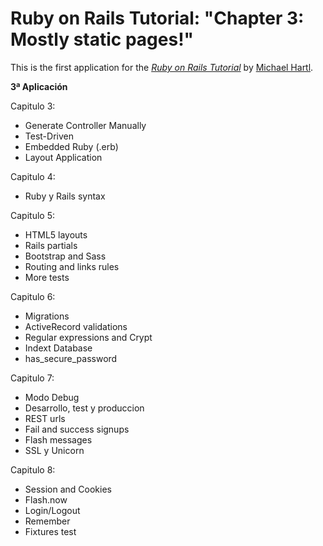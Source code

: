 # Ruby on Rails Tutorial: "Chapter 3: Mostly static pages!"

This is the first application for the
[*Ruby on Rails Tutorial*](http://www.railstutorial.org/)
by [Michael Hartl](http://www.michaelhartl.com/).

**3ª Aplicación**

Capitulo 3:

* Generate Controller Manually
* Test-Driven
* Embedded Ruby (.erb)
* Layout Application

Capitulo 4:

* Ruby y Rails syntax

Capitulo 5:

* HTML5 layouts
* Rails partials
* Bootstrap and Sass
* Routing and links rules
* More tests

Capitulo 6:

* Migrations
* ActiveRecord validations
* Regular expressions and Crypt
* Indext Database
* has_secure_password

Capitulo 7:

* Modo Debug
* Desarrollo, test y produccion
* REST urls
* Fail and success signups
* Flash messages
* SSL y Unicorn

Capitulo 8:

* Session and Cookies
* Flash.now
* Login/Logout
* Remember
* Fixtures test